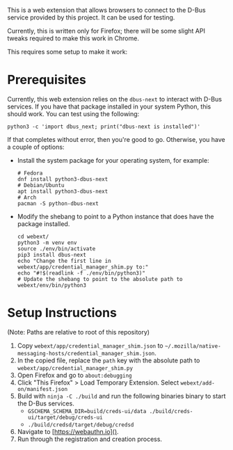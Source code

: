 This is a web extension that allows browsers to connect to the D-Bus service
provided by this project. It can be used for testing.

Currently, this is written only for Firefox; there will be some slight API tweaks required to make this work in Chrome.

This requires some setup to make it work:

# Prerequisites

Currently, this web extension relies on the `dbus-next` to interact with D-Bus
services. If you have that package installed in your system Python, this
should work. You can test using the following:

```shell
python3 -c 'import dbus_next; print("dbus-next is installed")'
```

If that completes without error, then you're good to go. Otherwise, you have a
couple of options:

- Install the system package for your operating system, for example:
  ```shell
  # Fedora
  dnf install python3-dbus-next
  # Debian/Ubuntu
  apt install python3-dbus-next
  # Arch
  pacman -S python-dbus-next
  ```
- Modify the shebang to point to a Python instance that does have the package installed.
  ```shell
  cd webext/
  python3 -m venv env
  source ./env/bin/activate
  pip3 install dbus-next
  echo "Change the first line in webext/app/credential_manager_shim.py to:"
  echo "#!$(readlink -f ./env/bin/python3)"
  # Update the shebang to point to the absolute path to webext/env/bin/python3
  ```

# Setup Instructions

(Note: Paths are relative to root of this repository)

1. Copy `webext/app/credential_manager_shim.json` to `~/.mozilla/native-messaging-hosts/credential_manager_shim.json`.
2. In the copied file, replace the `path` key with the absolute path to `webext/app/credential_manager_shim.py`
3. Open Firefox and go to `about:debugging`
4. Click "This Firefox" > Load Temporary Extension. Select `webext/add-on/manifest.json`
5. Build with `ninja -C ./build` and run the following binaries binary to start the D-Bus services.
   - `GSCHEMA_SCHEMA_DIR=build/creds-ui/data ./build/creds-ui/target/debug/creds-ui`
   - `./build/credsd/target/debug/credsd`
6. Navigate to [https://webauthn.io]().
7. Run through the registration and creation process.
